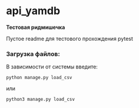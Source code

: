 # api_yamdb

**Тестовая ридмишечка**

Пустое readme для тестового прохождения pytest

### Загрузка файлов:
В зависимости от системы введите:

`python manage.py load_csv`

или 

`python3 manage.py load_csv`
